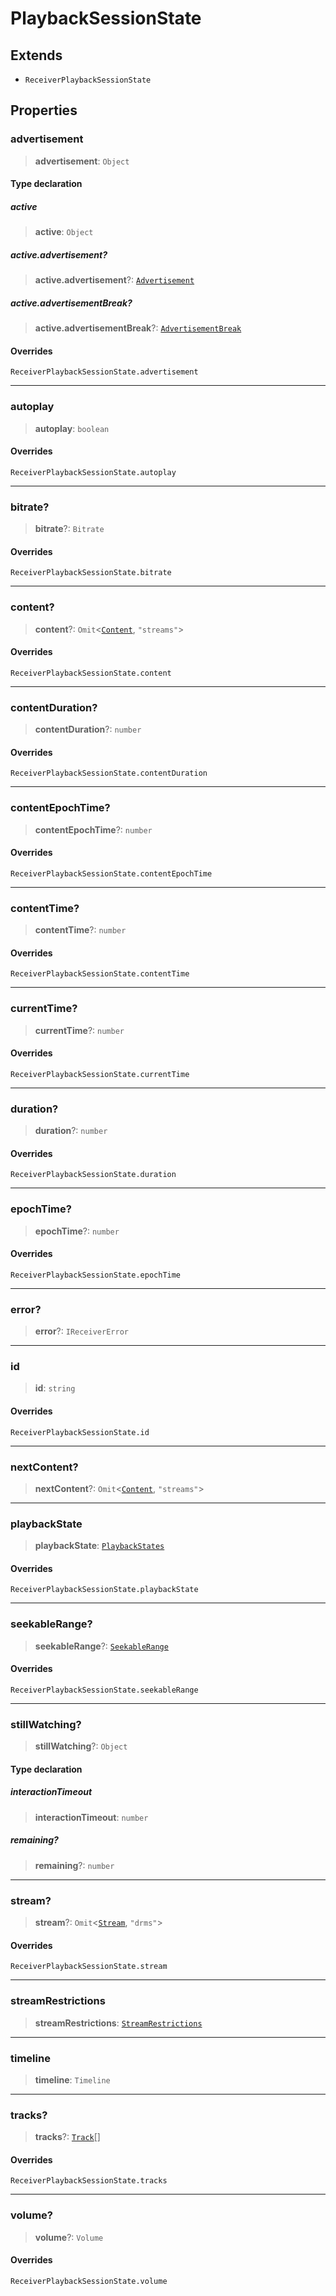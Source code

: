 # PlaybackSessionState

## Extends

- `ReceiverPlaybackSessionState`

## Properties

### advertisement

> **advertisement**: `Object`

#### Type declaration

##### active

> **active**: `Object`

##### active.advertisement?

> **active.advertisement**?: [`Advertisement`](reference/functions/Advertisement.md)

##### active.advertisementBreak?

> **active.advertisementBreak**?: [`AdvertisementBreak`](reference/functions/AdvertisementBreak.md)

#### Overrides

`ReceiverPlaybackSessionState.advertisement`

***

### autoplay

> **autoplay**: `boolean`

#### Overrides

`ReceiverPlaybackSessionState.autoplay`

***

### bitrate?

> **bitrate**?: `Bitrate`

#### Overrides

`ReceiverPlaybackSessionState.bitrate`

***

### content?

> **content**?: `Omit`<[`Content`](reference/functions/Content.md), `"streams"`>

#### Overrides

`ReceiverPlaybackSessionState.content`

***

### contentDuration?

> **contentDuration**?: `number`

#### Overrides

`ReceiverPlaybackSessionState.contentDuration`

***

### contentEpochTime?

> **contentEpochTime**?: `number`

#### Overrides

`ReceiverPlaybackSessionState.contentEpochTime`

***

### contentTime?

> **contentTime**?: `number`

#### Overrides

`ReceiverPlaybackSessionState.contentTime`

***

### currentTime?

> **currentTime**?: `number`

#### Overrides

`ReceiverPlaybackSessionState.currentTime`

***

### duration?

> **duration**?: `number`

#### Overrides

`ReceiverPlaybackSessionState.duration`

***

### epochTime?

> **epochTime**?: `number`

#### Overrides

`ReceiverPlaybackSessionState.epochTime`

***

### error?

> **error**?: `IReceiverError`

***

### id

> **id**: `string`

#### Overrides

`ReceiverPlaybackSessionState.id`

***

### nextContent?

> **nextContent**?: `Omit`<[`Content`](reference/functions/Content.md), `"streams"`>

***

### playbackState

> **playbackState**: [`PlaybackStates`](reference/enumerations/PlaybackStates.md)

#### Overrides

`ReceiverPlaybackSessionState.playbackState`

***

### seekableRange?

> **seekableRange**?: [`SeekableRange`](reference/functions/SeekableRange.md)

#### Overrides

`ReceiverPlaybackSessionState.seekableRange`

***

### stillWatching?

> **stillWatching**?: `Object`

#### Type declaration

##### interactionTimeout

> **interactionTimeout**: `number`

##### remaining?

> **remaining**?: `number`

***

### stream?

> **stream**?: `Omit`<[`Stream`](reference/functions/Stream.md), `"drms"`>

#### Overrides

`ReceiverPlaybackSessionState.stream`

***

### streamRestrictions

> **streamRestrictions**: [`StreamRestrictions`](reference/functions/StreamRestrictions.md)

***

### timeline

> **timeline**: `Timeline`

***

### tracks?

> **tracks**?: [`Track`](reference/functions/Track.md)[]

#### Overrides

`ReceiverPlaybackSessionState.tracks`

***

### volume?

> **volume**?: `Volume`

#### Overrides

`ReceiverPlaybackSessionState.volume`
